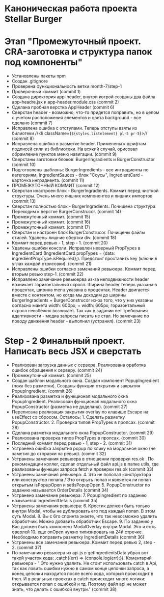 # Каноническая работа проекта Stellar Burger 
# Этап "Промежуточный проект. CRA-заготовка и структура папок под компоненты"

* Установлены пакеты npm
* Создан .gitignore
* Проверена функциональность ветки month-7/step-1
* Проверочный коммит (commit 1)
* Создана директория app-header, внутри котрой созданы два файла app-headre.jsx и app-header.module.css (commit 2)
* Сделана пробная верстка AppHeader (commit 6)
* Сверстан header - возможно, что-то придется поправить, но в целом с учетом расположения элементов и цвета background - все сделано (commit 7)
* Исправлена ошибка с отступами. Теперь отступы взяты из билиотеки //<li className={`${styles.listelement} pl-5 pr-5`}>// (commit 8)
* Исправлена ошибка в разметке header. Применены к шрифтам подписей сили из библиотеки. На всякий случай, орисовал обрамление пунктов меню навигации. (commit 9)
* Сверстаны заготовки блоков: BurgerIngradients и BurgerConstructor (commit 10)
* Подготовлены шаблоны: BurgerIngredients - все инградиенты по категориям, IngredientSauces - блок "Соусы", IngredientCard - карточка инградиента. (commit 11)
* ПРОМЕЖУТОЧНЫЙ КОММИТ (commit 12)
* Сверстан инастроен блок - BurgerIngradients. Коммит перед чисткой структуры. Очень много лишних компонентов и лишних импортов (commit 13)
* Сверстан полностью блок - BurgerIngradients. Почищена структура. Переходим к верстке BurgerConstrucor. (commit 14)
* Промежуточный коммит. (commit 15)
* Промежуточный коммит. (commit 16)
* Промежуточный коммит. (commit 17)
* Сверстан и настроен блок BurgerConstrucor. Почищены файлы стилей. Удалены лишние обертки div. (commit 18)
* Коммит перед ревью - 1, step - 1. (commit 20)
* Удалены ошибки консоли. Исправлен неверный PropTypes в IngredientCard (IngredientCard.propTypes = {data: ingredientPropType.isRequired};). Предстоит проставить key (ключи в углах каждой отрисовки). (commit 21)
* Исправлены ошибки согласно замечаний ревьюера. Коммит перед вторым ревью step-1. (commit 22)
* Исправлено замечание ревьюерва из-за неподвижности header возникает горизонтальный скролл. Ширина header теперь указана в процентах, ширина menu указана в процентах. Header двигается вместе с контентом, но когда мы доходим до ширины BurgerIngradients + BurgerConstrucor из-за того, что у них указаны согласно макета width: 600px; + width: 605px; горизонтальный скролл неизбежно возникает. Так как в задании нет требования адаптивности - медиа запросы писать не стал. Но замечание по поводу движения header - выполнил (устранил). (commit 23)
# Step - 2 Финальный проект. Написать весь JSX и сверстать
* Реализован загрузка данных с сервера. Реализована оработка ошибок обращения к серверу. (commit 24)
* Промежуточный коммит. (commit 25)
* Создан шаблон модального окна. Создан компонент PopupIngredient (пока без разметки). Созданы функции открытия и закрытия PopupIngredient. (commit 26)
* Реализована разметка и функционал модального окна PopupIngredient. Реализован функционал модального окна PopupConstructor (разметка не доделана). (commit 27)
* Переписана реализация закрытия overlay по клавише Escape на useEffect со сбросом. Осталось: 1. Сделать разметку PopupConstructor. 2. Проверка типов PropTypes в пропсах. (commit 28)
* Сделана разметка модального окна PopupConstructor. (commit 29)
* Реализована проверка типов PropTypes в пропсах. (commit 30)
* Последний коммит перед ревью - 1, step - 2. (commit 31)
* Устранена ошибка закрытия popup по клику на модальное окно (не заметил до отправки на ревью). (commit 32)
* Устранены замечания ревьюера в отношении проверки res.ok . По рекомендации коллег, сделал отдельный файл api.js в папке utils, где реализованы функции запроса fetch и проверки res.ok (commit 33)
* Устранены замечания ревьюера: 4. Это не попопап конструктора или конструктор попапа / Это открыть попап и является ли попап открытым isPopupOpen и setIsPopupOpen 5. PopupConstructor по заданию называется OrderDetails (commit 34)
* Устранено замечание ревьюера: 7. PopupIngredient по заданию называется IngredientDetails (commit 35)
* Устранены замечания ревьюера: 6.	Крестик должен быть только внутри Modal, чтобы не дублировать его под каждый попап. В этом суть Modal. 8.	Вы с 6го спринта знаете, что так невозможно удалить обработчик. Можно добавить обработчик Escape. 9. По заданию у Вас должен быть компонент ModalOverlay внутри Modal. Это и есть оверлей 10. еще onOpen нужно типизировать на 24й строчке. Необходимо поправить разметку IngredientDetails (commit 36)
* Устранены все замечания ревьюера. Коммит перед ревью 2, step - 2. (commit 37)
* По замечанию ревьюера из api.js в getIngredientsData убран вот такой участок кода: .catch((err) => {console.log(err);}). Коментарий ревьюера - " Это нужно удалить. Не стоит использовать catch в Api, так как ловить ошибки нужно в самом конце цепочки запроса, а конец цепочки находится после всего кода, который происходит в then. И в реальных проектах в catch происходит много логики: открывается попап с ошибкой и тд. Поэтому файл api не может знать, что делать с ошибкой внутри." (commit 38)


